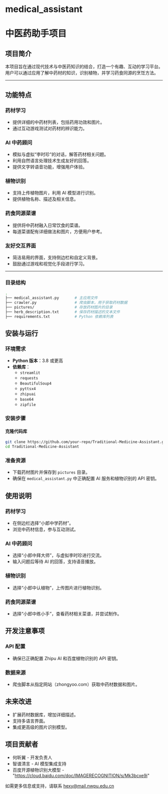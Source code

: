 # medical_assistant
# 中医药助手项目

## 项目简介
本项目旨在通过现代技术与中医药知识的结合，打造一个有趣、互动的学习平台。用户可以通过应用了解中药材的知识，识别植物，并学习药食同源的烹饪方法。

---

## 功能特点
### 药材学习
- 提供详细的中药材列表，包括药用功效和图片。
- 通过互动游戏测试对药材的辨识能力。

### AI 中药顾问
- 模拟与虚拟“李时珍”的对话，解答药材相关问题。
- 利用自然语言处理技术生成友好的回答。
- 提供文字转语音功能，增强用户体验。

### 植物识别
- 支持上传植物图片，利用 AI 模型进行识别。
- 提供植物名称、描述及相关信息。

### 药食同源菜谱
- 提供将中药材融入日常饮食的菜谱。
- 每道菜谱配有详细做法和图片，方便用户参考。

### 友好交互界面
- 简洁易用的界面，支持侧边栏和自定义背景。
- 鼓励通过游戏和视觉化手段进行学习。

---

### 目录结构
```bash
.
├── medical_assistant.py       # 主应用文件
├── crawler.py                 # 爬虫脚本，用于获取药材数据
├── pictures/                  # 存放药材图片的目录
├── herb_description.txt       # 保存药材描述的文本文件
├── requirements.txt           # Python 依赖库列表

```

## 安装与运行

### 环境需求
- **Python 版本**：3.8 或更高
- **依赖库**：
  - `streamlit`
  - `requests`
  - `BeautifulSoup4`
  - `pyttsx4`
  - `zhipuai`
  - `base64`
  - `zipfile`

### 安装步骤
#### 克隆代码库
```bash
git clone https://github.com/your-repo/Traditional-Medicine-Assistant.git
cd Traditional-Medicine-Assistant
```

### 准备资源
- 下载药材图片并保存到 `pictures` 目录。
- 确保在 `medical_assistant.py` 中正确配置 AI 服务和植物识别的 API 密钥。

## 使用说明
### 药材学习
- 在侧边栏选择“小郎中学药材”。
- 浏览中药材信息，参与互动测试。

### AI 中药顾问
- 选择“小郎中拜大师”，与虚拟李时珍进行交流。
- 输入问题后等待 AI 的回答，支持语音播放。

### 植物识别
- 选择“小郎中认植物”，上传图片进行植物识别。

### 药食同源菜谱
- 选择“小郎中练小手”，查看药材相关菜谱，并尝试制作。

## 开发注意事项
### API 配置
- 确保已正确配置 Zhipu AI 和百度植物识别的 API 密钥。

### 数据来源
- 爬虫脚本从指定网站（zhongyoo.com）获取中药材数据和图片。

## 未来改进
- 扩展药材数据库，增加详细描述。
- 支持多语言界面。
- 集成更高级的图片识别模型。

## 项目贡献者
- 何昕翼 - 开发负责人
- 智谱清言 - AI 模型集成支持
- 百度开源植物识别大模型 - "https://cloud.baidu.com/doc/IMAGERECOGNITION/s/Mk3bcxe9i"

如需更多信息或支持，请联系 hexy@mail.nwpu.edu.cn 

